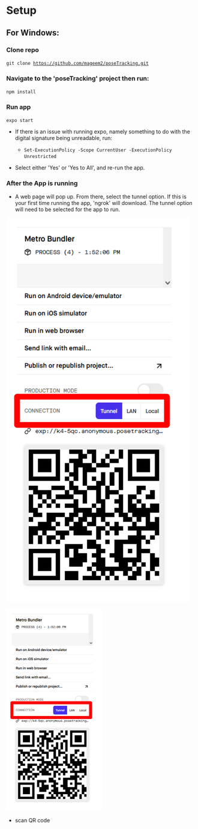 # Setup

## For Windows:

### Clone repo
<code>git clone https://github.com/mageem2/poseTracking.git</code>

  
### Navigate to the 'poseTracking' project then run:
<code>npm install</code>

### Run app
<code>expo start</code>

- If there is an issue with running expo, namely something to do with the digital signature being unreadable, run:

  - <code>Set-ExecutionPolicy -Scope CurrentUser -ExecutionPolicy Unrestricted</code>

- Select either 'Yes' or 'Yes to All', and re-run the app.

### After the App is running

- A web page will pop up. From there, select the tunnel option. If this is your first time running the app, 'ngrok' will download. The tunnel option will need to be selected for the app to run.

![Tunnel IMG](./images/tunnel_example.png) 

<img src = "./images/tunnel_example.png" width=256 height=537>

- scan QR code



